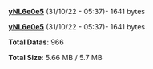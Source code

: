 [**yNL6e0e5**](/data/yNL6e0e5.txt) (31/10/22 - 05:37)- 1641 bytes

[**yNL6e0e5**](/data/yNL6e0e5.txt) (31/10/22 - 05:37)- 1641 bytes

**Total Datas**: 966

**Total Size**: 5.66 MB / 5.7 MB